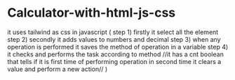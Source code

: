# Calculator-with-html-js-css
it uses tailwind as css
in javascript (
step 1) firstly it select all the element
step 2) secondly it adds values to numbers and decimal
step 3) when any operation is performed it saves the method of operation in a variable
step 4) it checks and performs the task according to method
//it has a cnt boolean that tells if it is first time of performing operation in second time it clears a value and perform a new action//
)
